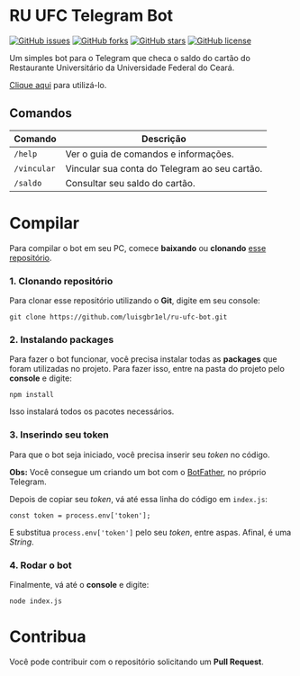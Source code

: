 # RU UFC Telegram Bot


[![GitHub issues](https://img.shields.io/github/issues/luisgbr1el/kelle-telegram?style=flat-square)](https://github.com/luisgbr1el/saldo-ru-ufc-telegram/issues)
[![GitHub forks](https://img.shields.io/github/forks/luisgbr1el/kelle-telegram?style=flat-square)](https://github.com/luisgbr1el/saldo-ru-ufc-telegram/network)
[![GitHub stars](https://img.shields.io/github/stars/luisgbr1el/kelle-telegram?style=flat-square)](https://github.com/luisgbr1el/saldo-ru-ufc-telegram/stargazers)
[![GitHub license](https://img.shields.io/github/license/luisgbr1el/kelle-telegram?style=flat-square)](https://github.com/luisgbr1el/saldo-ru-ufc-telegram/blob/main/LICENSE)

Um simples bot para o Telegram que checa o saldo do cartão do Restaurante Universitário da Universidade Federal do Ceará.

[Clique aqui](https://t.me/SaldoRuUFCBot) para utilizá-lo.

## Comandos
|Comando|Descrição|
|--|--|
|`/help`|Ver o guia de comandos e informações.|
|`/vincular`|Vincular sua conta do Telegram ao seu cartão.|
|`/saldo`|Consultar seu saldo do cartão.|

# Compilar
Para compilar o bot em seu PC, comece **baixando** ou **clonando** [esse repositório](https://github.com/luisgbr1el/ru-ufc-bot).
### 1. Clonando repositório
Para clonar esse repositório utilizando o **Git**, digite em seu console:
```
git clone https://github.com/luisgbr1el/ru-ufc-bot.git
```

### 2. Instalando packages
Para fazer o bot funcionar, você precisa instalar todas as **packages** que foram utilizadas no projeto. Para fazer isso, entre na pasta do projeto pelo **console** e digite:
```
npm install
```
Isso instalará todos os pacotes necessários.

### 3. Inserindo seu token
Para que o bot seja iniciado, você precisa inserir seu *token* no código.

**Obs:** Você consegue um criando um bot com o [BotFather](https://t.me/BotFather), no próprio Telegram.

Depois de copiar seu *token*, vá até essa linha do código em `index.js`:
```
const token = process.env['token'];
```
E substitua `process.env['token']` pelo seu *token*, entre aspas. Afinal, é uma *String*.

### 4. Rodar o bot
Finalmente, vá até o **console** e digite:
```
node index.js
```

# Contribua
Você pode contribuir com o repositório solicitando um **Pull Request**.
